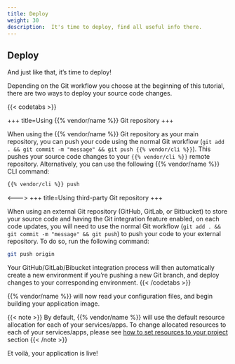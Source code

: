 ```yaml
---
title: Deploy
weight: 30
description:  It's time to deploy, find all useful info there.
---
```


## Deploy

And just like that, it’s time to deploy!

Depending on the Git workflow you choose at the beginning of this tutorial, there are two ways to deploy your source code changes.

{{< codetabs >}}

+++
title=Using {{% vendor/name %}} Git repository
+++

When using the {{% vendor/name %}} Git repository as your main repository, you can push your code using the normal Git workflow (`git add . && git commit -m "message" && git push {{% vendor/cli %}}`). This pushes your source code changes to your `{{% vendor/cli %}}` remote repository. Alternatively, you can use the following {{% vendor/name %}} CLI command:
```bash {location="Terminal"}
{{% vendor/cli %}} push
```

<--->
+++
title=Using third-party Git repository
+++

When using an external Git repository (GitHub, GitLab, or Bitbucket) to store your source code and having the Git integration feature enabled, on each code updates, you will need to use the normal Git workflow (`git add . && git commit -m "message" && git push`) to push your code to your external repository. To do so, run the following command:
```bash {location="Terminal"}
git push origin
```

Your GitHub/GitLab/Bibucket integration process will then automatically create a new environment if you’re pushing a new Git branch, and deploy changes to your corresponding environment.
{{< /codetabs >}}

{{% vendor/name %}} will now read your configuration files, and begin building your application image.

{{< note >}}
By default, {{% vendor/name %}} will use the default resource allocation for each of your services/apps. To change allocated resources to each of your services/apps, please see [how to set resources to your project](./set-resources.md) section
{{< /note >}}

Et voilà, your application is live!


[//]: # (**Your first push)

[//]: # (will fail**; don't worry, this is expected. At this point {{% vendor/cli %}} is not aware of the resources)

[//]: # (your application needs. You need to define how much CPU, memory, and disk to assign to the various containers. Back in your terminal, run:)
